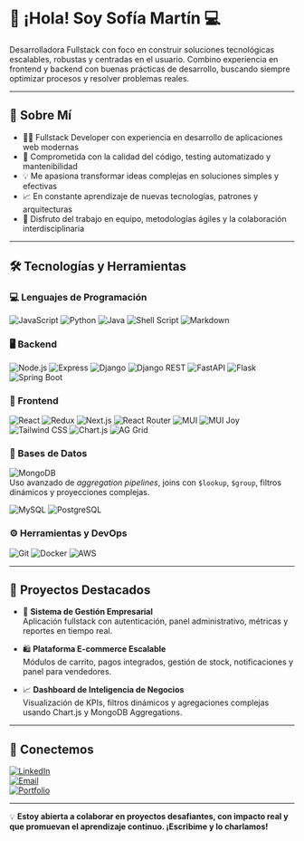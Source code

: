 
# 👋 ¡Hola! Soy Sofía Martín 💻

Desarrolladora Fullstack con foco en construir soluciones tecnológicas escalables, robustas y centradas en el usuario. Combino experiencia en frontend y backend con buenas prácticas de desarrollo, buscando siempre optimizar procesos y resolver problemas reales.

---

## 🚀 Sobre Mí

- 👩‍💻 Fullstack Developer con experiencia en desarrollo de aplicaciones web modernas
- 🔄 Comprometida con la calidad del código, testing automatizado y mantenibilidad
- 💡 Me apasiona transformar ideas complejas en soluciones simples y efectivas
- 📈 En constante aprendizaje de nuevas tecnologías, patrones y arquitecturas
- 🤝 Disfruto del trabajo en equipo, metodologías ágiles y la colaboración interdisciplinaria

---

## 🛠️ Tecnologías y Herramientas

### 💻 Lenguajes de Programación

![JavaScript](https://img.shields.io/badge/JavaScript-F7DF1E?style=for-the-badge&logo=javascript&logoColor=black)
![Python](https://img.shields.io/badge/Python-3776AB?style=for-the-badge&logo=python&logoColor=white)
![Java](https://img.shields.io/badge/Java-007396?style=for-the-badge&logo=java&logoColor=white)
![Shell Script](https://img.shields.io/badge/Shell_Script-121011?style=for-the-badge&logo=gnu-bash&logoColor=white)
![Markdown](https://img.shields.io/badge/Markdown-000000?style=for-the-badge&logo=markdown&logoColor=white)

### 🖥️ Backend

![Node.js](https://img.shields.io/badge/Node.js-339933?style=for-the-badge&logo=nodedotjs&logoColor=white)
![Express](https://img.shields.io/badge/Express-000000?style=for-the-badge&logo=express&logoColor=white)
![Django](https://img.shields.io/badge/Django-092E20?style=for-the-badge&logo=django&logoColor=white)
![Django REST](https://img.shields.io/badge/Django%20REST-ff1709?style=for-the-badge&logo=django&logoColor=white)
![FastAPI](https://img.shields.io/badge/FastAPI-009688?style=for-the-badge&logo=fastapi&logoColor=white)
![Flask](https://img.shields.io/badge/Flask-000000?style=for-the-badge&logo=flask&logoColor=white)
![Spring Boot](https://img.shields.io/badge/Spring_Boot-6DB33F?style=for-the-badge&logo=springboot&logoColor=white)

### 🎨 Frontend

![React](https://img.shields.io/badge/React-61DAFB?style=for-the-badge&logo=react&logoColor=white)
![Redux](https://img.shields.io/badge/Redux-764ABC?style=for-the-badge&logo=redux&logoColor=white)
![Next.js](https://img.shields.io/badge/Next.js-000000?style=for-the-badge&logo=nextdotjs&logoColor=white)
![React Router](https://img.shields.io/badge/React_Router-CA4245?style=for-the-badge&logo=react-router&logoColor=white)
![MUI](https://img.shields.io/badge/MUI-0081CB?style=for-the-badge&logo=mui&logoColor=white)
![MUI Joy](https://img.shields.io/badge/MUI%20Joy-00B8D4?style=for-the-badge&logo=mui&logoColor=white)
![Tailwind CSS](https://img.shields.io/badge/Tailwind_CSS-38B2AC?style=for-the-badge&logo=tailwind-css&logoColor=white)
![Chart.js](https://img.shields.io/badge/Chart.js-FF6384?style=for-the-badge&logo=chartdotjs&logoColor=white)
![AG Grid](https://img.shields.io/badge/AG_Grid-0B6ABF?style=for-the-badge&logoColor=white)

### 💾 Bases de Datos

![MongoDB](https://img.shields.io/badge/MongoDB-47A248?style=for-the-badge&logo=mongodb&logoColor=white)  
Uso avanzado de *aggregation pipelines*, joins con `$lookup`, `$group`, filtros dinámicos y proyecciones complejas.
  
![MySQL](https://img.shields.io/badge/MySQL-4479A1?style=for-the-badge&logo=mysql&logoColor=white)
![PostgreSQL](https://img.shields.io/badge/PostgreSQL-336791?style=for-the-badge&logo=postgresql&logoColor=white)

### ⚙️ Herramientas y DevOps

![Git](https://img.shields.io/badge/Git-F05032?style=for-the-badge&logo=git&logoColor=white)
![Docker](https://img.shields.io/badge/Docker-2496ED?style=for-the-badge&logo=docker&logoColor=white)
![AWS](https://img.shields.io/badge/AWS-232F3E?style=for-the-badge&logo=amazon-aws&logoColor=white)

---

## 🌟 Proyectos Destacados

- 🧠 **Sistema de Gestión Empresarial**  
  Aplicación fullstack con autenticación, panel administrativo, métricas y reportes en tiempo real.

- 🛍️ **Plataforma E-commerce Escalable**  
  Módulos de carrito, pagos integrados, gestión de stock, notificaciones y panel para vendedores.

- 📈 **Dashboard de Inteligencia de Negocios**  
  Visualización de KPIs, filtros dinámicos y agregaciones complejas usando Chart.js y MongoDB Aggregations.

---

## 🤝 Conectemos

[![LinkedIn](https://img.shields.io/badge/LinkedIn-blue?style=for-the-badge&logo=linkedin&logoColor=white)](https://linkedin.com/in/mariasofiamartin)  
[![Email](https://img.shields.io/badge/Email-D14836?style=for-the-badge&logo=gmail&logoColor=white)](mailto:mariasofiamartin@hotmail.com)  
[![Portfolio](https://img.shields.io/badge/Portfolio-4285F4?style=for-the-badge&logo=googlechrome&logoColor=white)](https://tuportfolio.com)

---

💡 **Estoy abierta a colaborar en proyectos desafiantes, con impacto real y que promuevan el aprendizaje continuo. ¡Escribime y lo charlamos!**